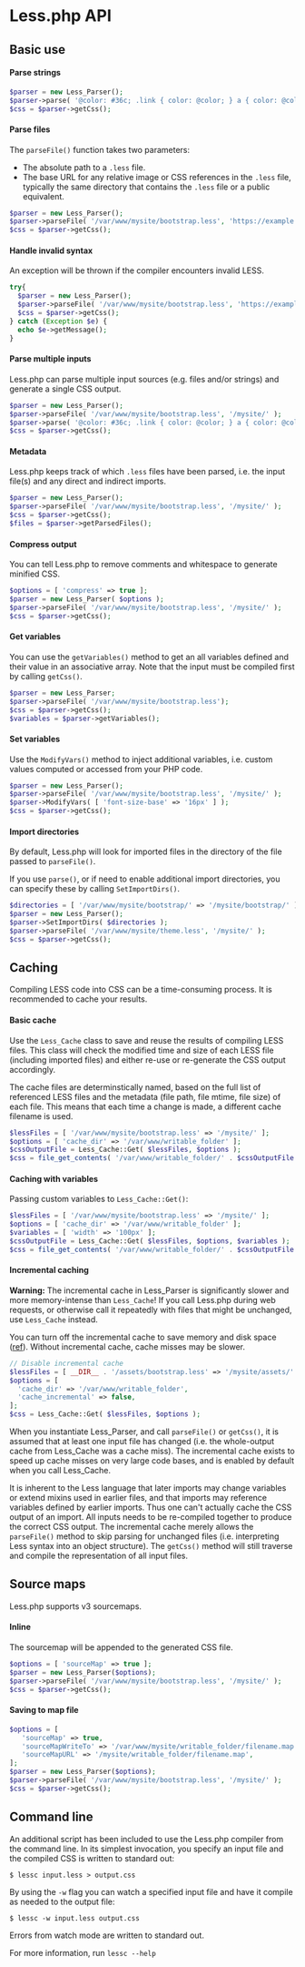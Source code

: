 Less.php API
========

## Basic use

#### Parse strings

```php
$parser = new Less_Parser();
$parser->parse( '@color: #36c; .link { color: @color; } a { color: @color; }' );
$css = $parser->getCss();
```

#### Parse files

The `parseFile()` function takes two parameters:

* The absolute path to a `.less` file.
* The base URL for any relative image or CSS references in the `.less` file,
  typically the same directory that contains the `.less` file or a public equivalent.

```php
$parser = new Less_Parser();
$parser->parseFile( '/var/www/mysite/bootstrap.less', 'https://example.org/mysite/' );
$css = $parser->getCss();
```

#### Handle invalid syntax

An exception will be thrown if the compiler encounters invalid LESS.

```php
try{
  $parser = new Less_Parser();
  $parser->parseFile( '/var/www/mysite/bootstrap.less', 'https://example.org/mysite/' );
  $css = $parser->getCss();
} catch (Exception $e) {
  echo $e->getMessage();
}
```

#### Parse multiple inputs

Less.php can parse multiple input sources (e.g. files and/or strings) and generate a single CSS output.

```php
$parser = new Less_Parser();
$parser->parseFile( '/var/www/mysite/bootstrap.less', '/mysite/' );
$parser->parse( '@color: #36c; .link { color: @color; } a { color: @color; }' );
$css = $parser->getCss();
```

#### Metadata

Less.php keeps track of which `.less` files have been parsed, i.e. the input
file(s) and any direct and indirect imports.

```php
$parser = new Less_Parser();
$parser->parseFile( '/var/www/mysite/bootstrap.less', '/mysite/' );
$css = $parser->getCss();
$files = $parser->getParsedFiles();
```

#### Compress output

You can tell Less.php to remove comments and whitespace to generate minified CSS.

```php
$options = [ 'compress' => true ];
$parser = new Less_Parser( $options );
$parser->parseFile( '/var/www/mysite/bootstrap.less', '/mysite/' );
$css = $parser->getCss();
```

#### Get variables

You can use the `getVariables()` method to get an all variables defined and
their value in an associative array. Note that the input must be compiled first
by calling `getCss()`.

```php
$parser = new Less_Parser;
$parser->parseFile( '/var/www/mysite/bootstrap.less');
$css = $parser->getCss();
$variables = $parser->getVariables();

```

#### Set variables

Use the `ModifyVars()` method to inject additional variables, i.e. custom values
computed or accessed from your PHP code.

```php
$parser = new Less_Parser();
$parser->parseFile( '/var/www/mysite/bootstrap.less', '/mysite/' );
$parser->ModifyVars( [ 'font-size-base' => '16px' ] );
$css = $parser->getCss();
```

#### Import directories

By default, Less.php will look for imported files in the directory of the file passed to `parseFile()`.

If you use `parse()`, or if need to enable additional import directories, you can specify these by
calling `SetImportDirs()`.

```php
$directories = [ '/var/www/mysite/bootstrap/' => '/mysite/bootstrap/' ];
$parser = new Less_Parser();
$parser->SetImportDirs( $directories );
$parser->parseFile( '/var/www/mysite/theme.less', '/mysite/' );
$css = $parser->getCss();
```

## Caching

Compiling LESS code into CSS can be a time-consuming process. It is recommended to cache your results.

#### Basic cache

Use the `Less_Cache` class to save and reuse the results of compiling LESS files.
This class will check the modified time and size of each LESS file (including imported files) and
either re-use or re-generate the CSS output accordingly.

The cache files are determinstically named, based on the full list of referenced LESS files and the metadata (file path, file mtime, file size) of each file. This means that each time a change is made, a different cache filename is used.

```php
$lessFiles = [ '/var/www/mysite/bootstrap.less' => '/mysite/' ];
$options = [ 'cache_dir' => '/var/www/writable_folder' ];
$cssOutputFile = Less_Cache::Get( $lessFiles, $options );
$css = file_get_contents( '/var/www/writable_folder/' . $cssOutputFile );
```

#### Caching with variables

Passing custom variables to `Less_Cache::Get()`:

```php
$lessFiles = [ '/var/www/mysite/bootstrap.less' => '/mysite/' ];
$options = [ 'cache_dir' => '/var/www/writable_folder' ];
$variables = [ 'width' => '100px' ];
$cssOutputFile = Less_Cache::Get( $lessFiles, $options, $variables );
$css = file_get_contents( '/var/www/writable_folder/' . $cssOutputFile );
```

#### Incremental caching

**Warning:** The incremental cache in Less_Parser is significantly slower and more memory-intense than `Less_Cache`! If you call Less.php during web requests, or otherwise call it repeatedly with files that might be unchanged, use `Less_Cache` instead.

You can turn off the incremental cache to save memory and disk space ([ref](https://github.com/wikimedia/less.php/issues/104)). Without incremental cache, cache misses may be slower.

```php
// Disable incremental cache
$lessFiles = [ __DIR__ . '/assets/bootstrap.less' => '/mysite/assets/' ];
$options = [
  'cache_dir' => '/var/www/writable_folder',
  'cache_incremental' => false,
];
$css = Less_Cache::Get( $lessFiles, $options );
```

When you instantiate Less_Parser, and call `parseFile()` or `getCss()`, it is assumed that at least one input file has changed (i.e. the whole-output cache from Less_Cache was a cache miss). The incremental cache exists to speed up cache misses on very large code bases, and is enabled by default when you call Less_Cache.

It is inherent to the Less language that later imports may change variables or extend mixins used in earlier files, and that imports may reference variables defined by earlier imports. Thus one can't actually cache the CSS output of an import. All inputs needs to be re-compiled together to produce the correct CSS output. The incremental cache merely allows the `parseFile()` method to skip parsing for unchanged files (i.e. interpreting Less syntax into an object structure). The `getCss()` method will still traverse and compile the representation of all input files.

## Source maps

Less.php supports v3 sourcemaps.

#### Inline

The sourcemap will be appended to the generated CSS file.

```php
$options = [ 'sourceMap' => true ];
$parser = new Less_Parser($options);
$parser->parseFile( '/var/www/mysite/bootstrap.less', '/mysite/' );
$css = $parser->getCss();
```

#### Saving to map file

```php
$options = [
   'sourceMap' => true,
   'sourceMapWriteTo' => '/var/www/mysite/writable_folder/filename.map',
   'sourceMapURL' => '/mysite/writable_folder/filename.map',
];
$parser = new Less_Parser($options);
$parser->parseFile( '/var/www/mysite/bootstrap.less', '/mysite/' );
$css = $parser->getCss();
```

## Command line

An additional script has been included to use the Less.php compiler from the command line.
In its simplest invocation, you specify an input file and the compiled CSS is written to standard out:

```
$ lessc input.less > output.css
```

By using the `-w` flag you can watch a specified input file and have it compile as needed to the output file:

```
$ lessc -w input.less output.css
```

Errors from watch mode are written to standard out.

For more information, run `lessc --help`
